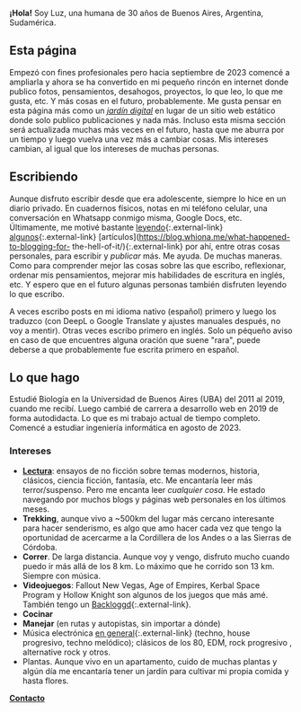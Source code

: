 **¡Hola!** Soy Luz, una humana de 30 años de Buenos Aires, Argentina, Sudamérica.

## Esta página

Empezó con fines profesionales pero hacia septiembre de 2023 comencé a ampliarla y ahora se ha convertido en mi pequeño rincón en internet donde publico fotos, pensamientos, desahogos, proyectos, lo que leo, lo que me gusta, etc. Y más cosas en el futuro, probablemente. Me gusta pensar en esta página más como un _[jardín digital](https://joelhooks.com/digital-garden/)_ en lugar de un sitio web estático donde solo publico publicaciones y nada más. Incluso esta misma sección será actualizada muchas más veces en el futuro, hasta que me aburra por un tiempo y luego vuelva una vez más a cambiar cosas. Mis intereses cambian, al igual que los intereses de muchas personas.

## Escribiendo

Aunque disfruto escribir desde que era adolescente, siempre lo hice en un diario privado. En cuadernos físicos, notas en mi teléfono celular, una conversación en Whatsapp conmigo misma, Google Docs, etc. Últimamente, me motivé bastante [leyendo](https://jsomers.net/blog/more-people-should-write){:.external-link} [algunos](https://moretothat.com/writing-and-wisdom/){:.external-link} [artículos](https://blog.whiona.me/what-happened-to-blogging-for- the-hell-of-it/){:.external-link} por ahí, entre otras cosas personales, para escribir y _publicar_ más. Me ayuda. De muchas maneras. Como para comprender mejor las cosas sobre las que escribo, reflexionar, ordenar mis pensamientos, mejorar mis habilidades de escritura en inglés, etc. Y espero que en el futuro algunas personas también disfruten leyendo lo que escribo.

A veces escribo posts en mi idioma nativo (español) primero y luego los traduzco (con DeepL o Google Translate y ajustes manuales después, no voy a mentir). Otras veces escribo primero en inglés. Solo un péqueño aviso en caso de que encuentres alguna oración que suene "rara", puede deberse a que probablemente fue escrita primero en español.

## Lo que hago

Estudié Biología en la Universidad de Buenos Aires (UBA) del 2011 al 2019, cuando me recibí. Luego cambié de carrera a desarrollo web en 2019 de forma autodidacta. Lo que es mi trabajo actual de tiempo completo. Comencé a estudiar ingeniería informática en agosto de 2023.

### Intereses

- **[Lectura](/leyendo)**: ensayos de no ficción sobre temas modernos, historia, clásicos, ciencia ficción, fantasía, etc. Me encantaría leer más terror/suspenso. Pero me encanta leer _cualquier cosa_. He estado navegando por muchos blogs y páginas web personales en los últimos meses.
- **Trekking**, aunque vivo a ~500km del lugar más cercano interesante para hacer senderismo, es algo que amo hacer cada vez que tengo la oportunidad de acercarme a la Cordillera de los Andes o a las Sierras de Córdoba.
- **Correr**. De larga distancia. Aunque voy y vengo, disfruto mucho cuando puedo ir más allá de los 8 km. Lo máximo que he corrido son 13 km. Siempre con música.
- **Videojuegos**: Fallout New Vegas, Age of Empires, Kerbal Space Program y Hollow Knight son algunos de los juegos que más amé. También tengo un [Backloggd](https://www.backloggd.com/u/synthopia/){:.external-link}.
- **Cocinar**
- **Manejar** (en rutas y autopistas, sin importar a dónde)
- Música electrónica [en general](https://open.spotify.com/playlist/5b63esqqeHwZTCTkAFG0VA?si=a1370cce90044fe3){:.external-link} (techno, house progresivo, techno melódico); clásicos de los 80, EDM, rock progresivo , alternative rock y otros.
- Plantas. Aunque vivo en un apartamento, cuido de muchas plantas y algún día me encantaría tener un jardín para cultivar mi propia comida y hasta flores.

**[Contacto](/es/contacto)**